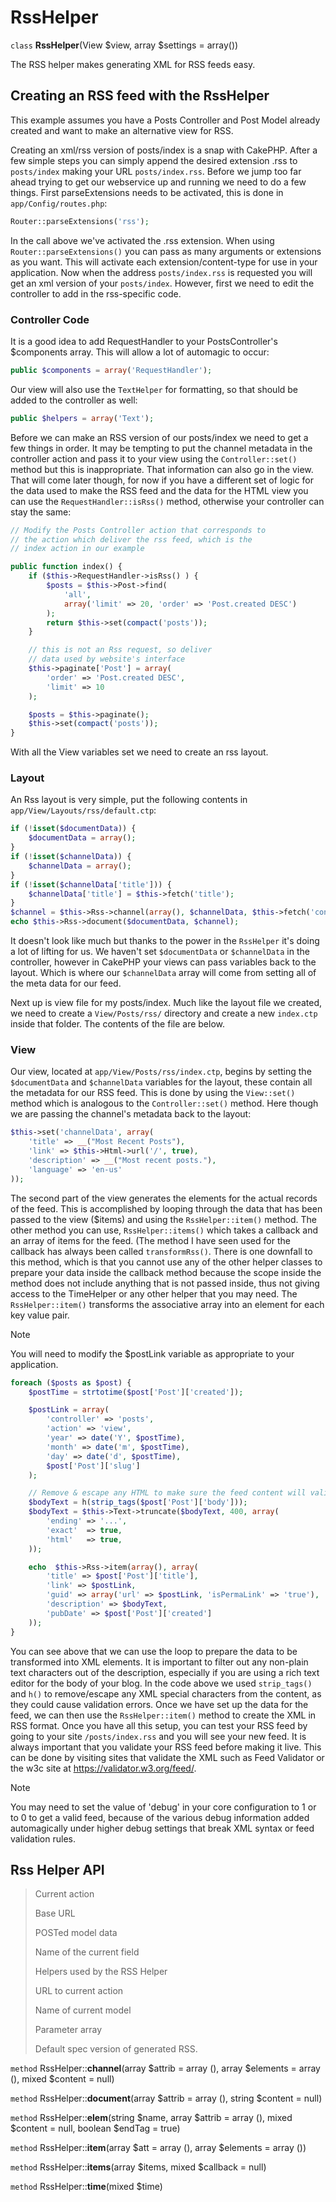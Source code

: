 # RssHelper

`class` **RssHelper**(View $view, array $settings = array())

The RSS helper makes generating XML for RSS feeds easy.

## Creating an RSS feed with the RssHelper

This example assumes you have a Posts Controller and Post Model
already created and want to make an alternative view for RSS.

Creating an xml/rss version of posts/index is a snap with CakePHP.
After a few simple steps you can simply append the desired
extension .rss to `posts/index` making your URL `posts/index.rss`.
Before we jump too far ahead trying to get our webservice up and
running we need to do a few things. First parseExtensions needs to
be activated, this is done in `app/Config/routes.php`:

``` php
Router::parseExtensions('rss');
```

In the call above we've activated the .rss extension. When using
`Router::parseExtensions()` you can pass as many arguments or
extensions as you want. This will activate each
extension/content-type for use in your application. Now when the
address `posts/index.rss` is requested you will get an xml version of
your `posts/index`. However, first we need to edit the controller to
add in the rss-specific code.

### Controller Code

It is a good idea to add RequestHandler to your PostsController's
\$components array. This will allow a lot of automagic to occur:

``` php
public $components = array('RequestHandler');
```

Our view will also use the `TextHelper` for formatting, so that
should be added to the controller as well:

``` php
public $helpers = array('Text');
```

Before we can make an RSS version of our posts/index we need to get
a few things in order. It may be tempting to put the channel
metadata in the controller action and pass it to your view using
the `Controller::set()` method but this is inappropriate. That
information can also go in the view. That will come later though,
for now if you have a different set of logic for the data used to
make the RSS feed and the data for the HTML view you can use the
`RequestHandler::isRss()` method, otherwise your controller can stay
the same:

``` php
// Modify the Posts Controller action that corresponds to
// the action which deliver the rss feed, which is the
// index action in our example

public function index() {
    if ($this->RequestHandler->isRss() ) {
        $posts = $this->Post->find(
            'all',
            array('limit' => 20, 'order' => 'Post.created DESC')
        );
        return $this->set(compact('posts'));
    }

    // this is not an Rss request, so deliver
    // data used by website's interface
    $this->paginate['Post'] = array(
        'order' => 'Post.created DESC',
        'limit' => 10
    );

    $posts = $this->paginate();
    $this->set(compact('posts'));
}
```

With all the View variables set we need to create an rss layout.

### Layout

An Rss layout is very simple, put the following contents in
`app/View/Layouts/rss/default.ctp`:

``` php
if (!isset($documentData)) {
    $documentData = array();
}
if (!isset($channelData)) {
    $channelData = array();
}
if (!isset($channelData['title'])) {
    $channelData['title'] = $this->fetch('title');
}
$channel = $this->Rss->channel(array(), $channelData, $this->fetch('content'));
echo $this->Rss->document($documentData, $channel);
```

It doesn't look like much but thanks to the power in the `RssHelper`
it's doing a lot of lifting for us. We haven't set `$documentData` or
`$channelData` in the controller, however in CakePHP your views
can pass variables back to the layout. Which is where our
`$channelData` array will come from setting all of the meta data for
our feed.

Next up is view file for my posts/index. Much like the layout file
we created, we need to create a `View/Posts/rss/` directory and
create a new `index.ctp` inside that folder. The contents of the file
are below.

### View

Our view, located at `app/View/Posts/rss/index.ctp`, begins by
setting the `$documentData` and `$channelData` variables for the
layout, these contain all the metadata for our RSS feed. This is
done by using the `View::set()` method which is analogous to the
`Controller::set()` method. Here though we are passing the channel's
metadata back to the layout:

``` php
$this->set('channelData', array(
    'title' => __("Most Recent Posts"),
    'link' => $this->Html->url('/', true),
    'description' => __("Most recent posts."),
    'language' => 'en-us'
));
```

The second part of the view generates the elements for the actual
records of the feed. This is accomplished by looping through the
data that has been passed to the view (\$items) and using the
`RssHelper::item()` method. The other method you can use,
`RssHelper::items()` which takes a callback and an array of items for
the feed. (The method I have seen used for the callback has always
been called `transformRss()`. There is one downfall to this method,
which is that you cannot use any of the other helper classes to
prepare your data inside the callback method because the scope
inside the method does not include anything that is not passed
inside, thus not giving access to the TimeHelper or any other
helper that you may need. The `RssHelper::item()` transforms the
associative array into an element for each key value pair.

> [!NOTE]
> You will need to modify the \$postLink variable as appropriate to
> your application.

``` php
foreach ($posts as $post) {
    $postTime = strtotime($post['Post']['created']);

    $postLink = array(
        'controller' => 'posts',
        'action' => 'view',
        'year' => date('Y', $postTime),
        'month' => date('m', $postTime),
        'day' => date('d', $postTime),
        $post['Post']['slug']
    );

    // Remove & escape any HTML to make sure the feed content will validate.
    $bodyText = h(strip_tags($post['Post']['body']));
    $bodyText = $this->Text->truncate($bodyText, 400, array(
        'ending' => '...',
        'exact'  => true,
        'html'   => true,
    ));

    echo  $this->Rss->item(array(), array(
        'title' => $post['Post']['title'],
        'link' => $postLink,
        'guid' => array('url' => $postLink, 'isPermaLink' => 'true'),
        'description' => $bodyText,
        'pubDate' => $post['Post']['created']
    ));
}
```

You can see above that we can use the loop to prepare the data to be transformed
into XML elements. It is important to filter out any non-plain text characters
out of the description, especially if you are using a rich text editor for the
body of your blog. In the code above we used `strip_tags()` and
`h()` to remove/escape any XML special characters from the content,
as they could cause validation errors. Once we have set up the data for the
feed, we can then use the `RssHelper::item()` method to create the XML
in RSS format. Once you have all this setup, you can test your RSS feed by going
to your site `/posts/index.rss` and you will see your new feed. It is always
important that you validate your RSS feed before making it live. This can be
done by visiting sites that validate the XML such as Feed Validator or the w3c
site at <https://validator.w3.org/feed/>.

> [!NOTE]
> You may need to set the value of 'debug' in your core configuration
> to 1 or to 0 to get a valid feed, because of the various debug
> information added automagically under higher debug settings that
> break XML syntax or feed validation rules.

## Rss Helper API

> Current action
>
> Base URL
>
> POSTed model data
>
> Name of the current field
>
> Helpers used by the RSS Helper
>
> URL to current action
>
> Name of current model
>
> Parameter array
>
> Default spec version of generated RSS.

`method` RssHelper::**channel**(array $attrib = array (), array $elements = array (), mixed $content = null)

`method` RssHelper::**document**(array $attrib = array (), string $content = null)

`method` RssHelper::**elem**(string $name, array $attrib = array (), mixed $content = null, boolean $endTag = true)

`method` RssHelper::**item**(array $att = array (), array $elements = array ())

`method` RssHelper::**items**(array $items, mixed $callback = null)

`method` RssHelper::**time**(mixed $time)

